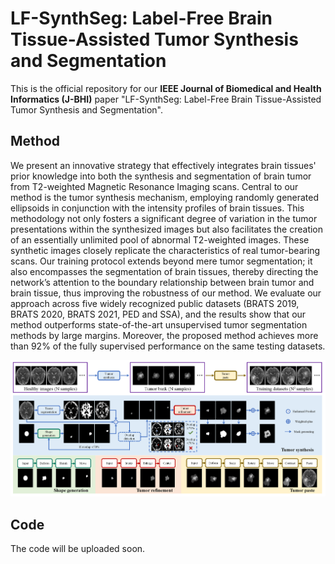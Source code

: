 # LF-SynthSeg: Label-Free Brain Tissue-Assisted Tumor Synthesis and Segmentation
This is the official repository for our **IEEE Journal of Biomedical and Health Informatics (J-BHI)** paper "LF-SynthSeg: Label-Free Brain Tissue-Assisted Tumor Synthesis and Segmentation".

## Method
We present an innovative strategy that effectively integrates brain tissues' prior knowledge into both the synthesis and segmentation of brain tumor from T2-weighted Magnetic Resonance Imaging scans. Central to our method is the tumor synthesis mechanism, employing randomly generated ellipsoids in conjunction with the intensity profiles of brain tissues. This methodology not only fosters a significant degree of variation in the tumor presentations within the synthesized images but also facilitates the creation of an essentially unlimited pool of abnormal T2-weighted images. These synthetic images closely replicate the characteristics of real tumor-bearing scans. Our training protocol extends beyond mere tumor segmentation; it also encompasses the segmentation of brain tissues, thereby directing the network’s attention to the boundary relationship between brain tumor and brain tissue, thus improving the robustness of our method. We evaluate our approach across five widely recognized public datasets (BRATS 2019, BRATS 2020, BRATS 2021, PED and SSA), and the results show that our method outperforms state-of-the-art unsupervised tumor segmentation methods by large margins. Moreover, the proposed method achieves more than 92% of the fully supervised performance on the same testing datasets.

![image](https://github.com/xu1px/LF-Synthseg/blob/main/fig2_overview.png)

## Code
The code will be uploaded soon.
